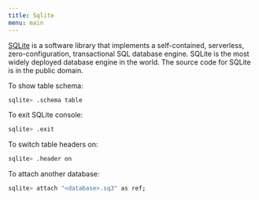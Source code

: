 ```yaml
---
title: Sqlite
menu: main
---
```


[SQLite](https://www.sqlite.org) is a software library that implements a self-contained, serverless, zero-configuration, transactional SQL database engine.
SQLite is the most widely deployed database engine in the world. The source code for SQLite is in the public domain.

To show table schema:
```bash
sqlite> .schema table
```

To exit SQLite console:
```bash
sqlite> .exit
```

To switch table headers on:
```bash
sqlite> .header on
```

To attach another database:
```bash
sqlite> attach "<database>.sq3" as ref;
```
